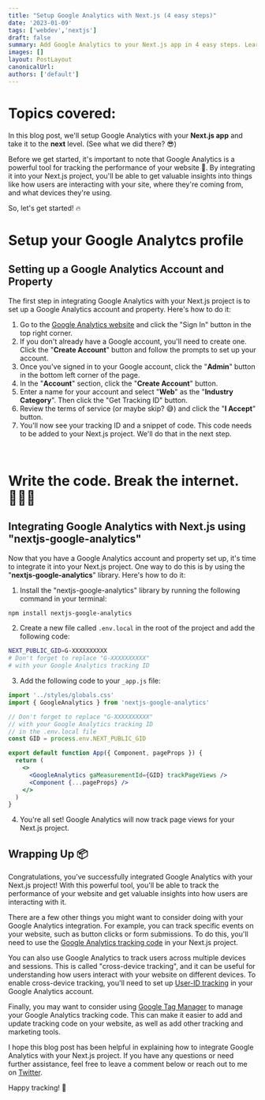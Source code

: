 ```yaml
---
title: "Setup Google Analytics with Next.js (4 easy steps)"
date: '2023-01-09'
tags: ['webdev','nextjs']
draft: false
summary: Add Google Analytics to your Next.js app in 4 easy steps. Learn how to install the required package, add the tracking code, and test everything is working properly. Follow this guide to increase leads and improve your site's performance with Google Analytics.
images: []
layout: PostLayout
canonicalUrl:
authors: ['default']
---
```


# Topics covered:

In this blog post, we'll setup Google Analytics with your **Next.js app** and take it to the **next** level. (See what we did there? 😎)

Before we get started, it's important to note that Google Analytics is a powerful tool for tracking the performance of your website 🚀. By integrating it into your Next.js project, you'll be able to get valuable insights into things like how users are interacting with your site, where they're coming from, and what devices they're using.

So, let's get started! 🔥

# Setup your Google Analytcs profile

## Setting up a Google Analytics Account and Property

The first step in integrating Google Analytics with your Next.js project is to set up a Google Analytics account and property. Here's how to do it:

1. Go to the [Google Analytics website](https://analytics.google.com/) and click the "Sign In" button in the top right corner.
2. If you don't already have a Google account, you'll need to create one. Click the "**Create Account**" button and follow the prompts to set up your account.
3. Once you've signed in to your Google account, click the "**Admin**" button in the bottom left corner of the page.
4. In the "**Account**" section, click the "**Create Account**" button.
5. Enter a name for your account and select "**Web**" as the "**Industry Category**". Then click the "Get Tracking ID" button.
6. Review the terms of service (or maybe skip? 😅) and click the "**I Accept**" button.
7. You'll now see your tracking ID and a snippet of code. This code needs to be added to your Next.js project. We'll do that in the next step.

<br />

# Write the code. Break the internet. 👩🏻‍💻

## Integrating Google Analytics with Next.js using "nextjs-google-analytics"

Now that you have a Google Analytics account and property set up, it's time to integrate it into your Next.js project. One way to do this is by using the "**nextjs-google-analytics**" library. Here's how to do it:

1. Install the "nextjs-google-analytics" library by running the following command in your terminal:

```bash
npm install nextjs-google-analytics
```

2. Create a new file called `.env.local` in the root of the project and add the following code:

```bash
NEXT_PUBLIC_GID=G-XXXXXXXXXX
# Don't forget to replace "G-XXXXXXXXXX"
# with your Google Analytics tracking ID
```

3. Add the following code to your `_app.js` file:

```jsx
import '../styles/globals.css'
import { GoogleAnalytics } from 'nextjs-google-analytics'

// Don't forget to replace "G-XXXXXXXXXX"
// with your Google Analytics tracking ID
// in the .env.local file
const GID = process.env.NEXT_PUBLIC_GID

export default function App({ Component, pageProps }) {
  return (
    <>
      <GoogleAnalytics gaMeasurementId={GID} trackPageViews />
      <Component {...pageProps} />
    </>
  )
}
```

4. You're all set! Google Analytics will now track page views for your Next.js project.

## Wrapping Up 📦

Congratulations, you've successfully integrated Google Analytics with your Next.js project! With this powerful tool, you'll be able to track the performance of your website and get valuable insights into how users are interacting with it.

There are a few other things you might want to consider doing with your Google Analytics integration. For example, you can track specific events on your website, such as button clicks or form submissions. To do this, you'll need to use the [Google Analytics tracking code](https://developers.google.com/analytics/devguides/collection/analyticsjs/events) in your Next.js project.

You can also use Google Analytics to track users across multiple devices and sessions. This is called "cross-device tracking", and it can be useful for understanding how users interact with your website on different devices. To enable cross-device tracking, you'll need to set up [User-ID tracking](https://support.google.com/analytics/answer/3123662) in your Google Analytics account.

Finally, you may want to consider using [Google Tag Manager](https://www.google.com/analytics/tag-manager/) to manage your Google Analytics tracking code. This can make it easier to add and update tracking code on your website, as well as add other tracking and marketing tools.

I hope this blog post has been helpful in explaining how to integrate Google Analytics with your Next.js project. If you have any questions or need further assistance, feel free to leave a comment below or reach out to me on [Twitter](https://twitter.com/whynotacid). 

Happy tracking! 👀
